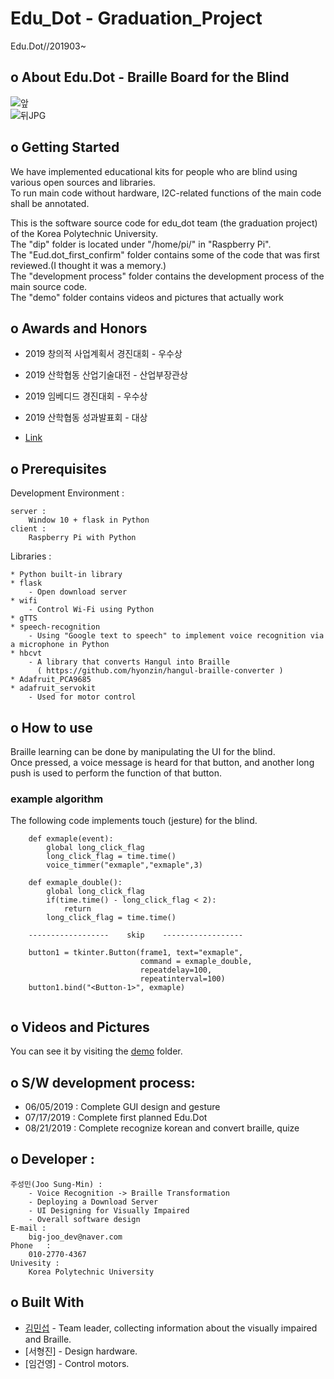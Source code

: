# Edu_Dot - Graduation_Project  
Edu.Dot//201903~  

## o About Edu.Dot - Braille Board for the Blind  
![앞](https://user-images.githubusercontent.com/46941349/66121952-697ecf80-e619-11e9-8e81-43db89196b4a.JPG)  
![뒤JPG](https://user-images.githubusercontent.com/46941349/66121965-73083780-e619-11e9-938d-66d0bbe28431.JPG)  


## o Getting Started

We have implemented educational kits for people who are blind using various open sources and libraries.  
To run main code without hardware, I2C-related functions of the main code shall be annotated.  


This is the software source code for edu_dot team (the graduation project) of the Korea Polytechnic University.  
The "dip" folder is located under "/home/pi/" in "Raspberry Pi".  
The "Eud.dot_first_confirm" folder contains some of the code that was first reviewed.(I thought it was a memory.)  
The "development process" folder contains the development process of the main source code.  
The "demo" folder contains videos and pictures that actually work

## o Awards and Honors
* 2019 창의적 사업계획서 경진대회       - 우수상  
* 2019 산학협동 산업기술대전      - 산업부장관상  
* 2019 임베디드 경진대회        - 우수상  
* 2019 산학협동 성과발표회      - 대상  

* [Link](https://github.com/Sungmin-Joo/Graduation_Project/tree/master/Awards_and_Honors)


## o Prerequisites

Development Environment :


    server :  
        Window 10 + flask in Python     
    client :  
        Raspberry Pi with Python  
        
        

Libraries :


    * Python built-in library   
    * flask  
        - Open download server  
    * wifi  
        - Control Wi-Fi using Python  
    * gTTS  
    * speech-recognition  
        - Using "Google text to speech" to implement voice recognition via a microphone in Python  
    * hbcvt  
        - A library that converts Hangul into Braille  
          ( https://github.com/hyonzin/hangul-braille-converter )  
    * Adafruit_PCA9685  
    * adafruit_servokit  
        - Used for motor control  


## o How to use

Braille learning can be done by manipulating the UI for the blind.  
Once pressed, a voice message is heard for that button, and another long push is used to perform the function of that button.


### example algorithm

The following code implements touch (jesture) for the blind.

```
    def exmaple(event):
        global long_click_flag
        long_click_flag = time.time()
        voice_timmer("exmaple","exmaple",3)

    def exmaple_double():
        global long_click_flag
        if(time.time() - long_click_flag < 2):
            return
        long_click_flag = time.time()
        
    ------------------    skip    ------------------    
    
    button1 = tkinter.Button(frame1, text="exmaple",
                             command = exmaple_double,
                             repeatdelay=100,
                             repeatinterval=100)
    button1.bind("<Button-1>", exmaple)
         
```  
  
  
## o Videos and Pictures

You can see it by visiting the [demo](https://github.com/Sungmin-Joo/Graduation-Project/tree/master/demo) folder.


## o S/W development process:  
 * 06/05/2019 : Complete GUI design and gesture  
 * 07/17/2019 : Complete first planned Edu.Dot
 * 08/21/2019 : Complete recognize korean and convert braille, quize  
 
 
 
## o Developer :  

    주성민(Joo Sung-Min) :  
        - Voice Recognition -> Braille Transformation  
        - Deploying a Download Server  
        - UI Designing for Visually Impaired  
        - Overall software design  
    E-mail : 
        big-joo_dev@naver.com   
    Phone   :  
        010-2770-4367  
    Univesity :  
        Korea Polytechnic University  
  
        
## o Built With

* [김민섭](https://github.com/miseop25) - Team leader, collecting information about the visually impaired and Braille.  
* [서형진] - Design hardware.  
* [임건영] - Control motors.  



